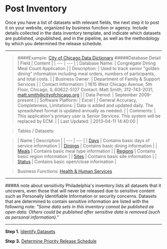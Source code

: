 Post Inventory
=======

Once you have a list of datasets with relevant fields, the next step it to post it on your website, organized by business function or agency. Include details collected in the data inventory template, and indicate which datasets are published, unpublished, and in the pipeline, as well as the methodology by which you determined the release schedule.
____
> ####Example: [City of Chicago Data Dictionary](http://datadictionary.cityofchicago.org/)
> #####Database Detail
| Field | Content |
| --- | --- |
| Database Name: |	Congregate Dining Meal Count Application |
| Description: | Used to track senior "golden dining" information including meal orders, numbers of participants, and total costs. |
| Business Owner:	| Department of Family & Support Services |
| Contact Information: |	1615 West Chicago Avenue, 5th Floor, Chicago, IL 60622-5127 Contact: Matt Smith, 312-743-2031, matt.smith@cityofchicago.org |
| Data Period: | September 2009-present |
| Software Platform: |	Excel |
| General Accuracy, Completeness, Limitations:	| Data is added and updated daily. The spreadsheet format is updated annually as needed. |
| Comments:	| This application's primary user is Senior Services. This system will be replaced by ECM. |
| Last Updated: |	2013-04-11 14:40:00 |

> Tables / Datasets:

> | Name | Description |
| --- | --- |
| [Days](http://datadictionary.cityofchicago.org/table_info.php?table_id=2563) |	Contains basic days of service information |
| [Dinings](http://datadictionary.cityofchicago.org/table_info.php?table_id=2561)	| Contains basic dining information |
| [Meals](http://datadictionary.cityofchicago.org/table_info.php?table_id=2560)	| Contains basic meal type information |
| [Regions](http://datadictionary.cityofchicago.org/table_info.php?table_id=2558)	| Contains basic region information |
| [Sites](http://datadictionary.cityofchicago.org/table_info.php?table_id=2559)	| Contains basic site information |
| [Status](http://datadictionary.cityofchicago.org/table_info.php?table_id=2562)	| Contains basic open/close information |

> Business Functions: [Health & Human Services](http://datadictionary.cityofchicago.org/business_functions.php?business_function_id=6)
____

####A note about sensitivity
Philadelphia's inventory lists all datasets that it uncovers, even those that will never be released due to sensitive content such as Personally Identifiable Information or security concerns. Datasets that are determined to contain sensitive information are listed with the following note: *"Some data sets in this inventory cannot be published as open data. Others could be published after sensitive data is removed (such as personal information)."*
_____

**Step 1.** [Identify Datasets](identify-datasets.md)

**Step 3.** [Determine Priority Release Schedule](release.md)
